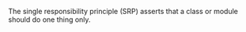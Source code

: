 The single responsibility principle (SRP) asserts that a class or module should do one thing only. 

